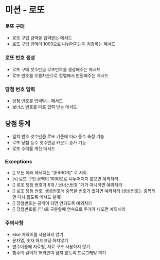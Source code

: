 # 미션 - 로또

### 로또 구매
* 로또 구입 금액을 입력받는 메서드
* 로또 구입 금액이 1000으로 나뉘어지는지 검증하는 메서드

### 로또 번호 생성
* 로또 구매 갯수만큼 로또번호를 생성해주는 메서드
* 로또 번호를 오름차순으로 정렬해서 반환해주는 메서드

### 당첨 번호 입력
* 당첨 번호를 입력받는 메서드
* 보너스 번호를 따로 입력 받는 메서드

## 당첨 통계
* 일치 번호 갯수만큼 로또 기준에 따라 등수 측정 기능
* 로또 당첨 등수 갯수만큼 카운트 증가 기능
* 로또 수익률 계산 메서드

### Exceptions
* [] 모든 에러 메세지는 "[ERROR]" 로 시작
* [v] 로또 구입 금액이 1000으로 나누어지지 않으면 예외처리
* [] 로또 당첨 번호가 6개 / 보너스번호 1개가 아니라면 예외처리
* [] 로또 당첨 번호, 생성번호에 중복된 번호가 있다면 예외처리 (생성번호는 중복되면 다시 뽑도록 메서드 설계)
* [] 당첨번호는 공백이 되면 안되도록 예외처리
* [] 당첨번호를 (",")로 구분할때 연속으로 두개가 나오면 예외처리

### 주의사항
* else 예약어를 사용하지 않기
* 문자열, 숫자 하드코딩 하지않기
* 변수이름에 자료형, 자료 구조 사용하지 않기
* 함수의 길이가 15라인이 넘지 않도록 프로그래밍 하기